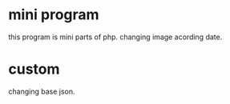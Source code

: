 # mini program

this program is mini parts of php.
changing image acording date.

# custom

changing base json.

